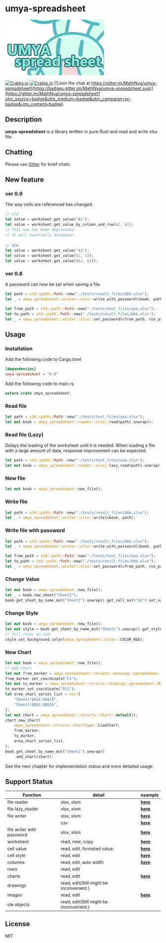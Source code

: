 # umya-spreadsheet
![Result Image](./images/title.png)

[![Crates.io](https://img.shields.io/crates/v/umya-spreadsheet)](https://crates.io/crates/umya-spreadsheet)
[![Crates.io](https://img.shields.io/crates/l/umya-spreadsheet)](https://github.com/MathNya/umya-spreadsheet#license)
[![Join the chat at https://gitter.im/MathNya/umya-spreadsheet](https://badges.gitter.im/MathNya/umya-spreadsheet.svg)](https://gitter.im/MathNya/umya-spreadsheet?utm_source=badge&utm_medium=badge&utm_campaign=pr-badge&utm_content=badge)

## Description
**umya-spreadsheet** is a library written in pure Rust and read and write xlsx file.

## Chatting
Please use [Gitter](https://gitter.im/MathNya/umya-spreadsheet) for brief chats.

## New feature
### ver 0.9
The way cells are referenced has changed.
```rust
// old
let value = worksheet.get_value("A1");
let value = worksheet.get_value_by_column_and_row(&1, &1);
// This one has been deprecated.
// It will eventually disappear.

// NEW
let value = worksheet.get_value("A1");
let value = worksheet.get_value((1, 1));
let value = worksheet.get_value((&1, &1));
```

### ver 0.8
A password can now be set when saving a file.
```rust
let path = std::path::Path::new("./tests/result_files/bbb.xlsx");
let _ = umya_spreadsheet::writer::xlsx::write_with_password(&book, path, "password");
```
```rust
let from_path = std::path::Path::new("./tests/test_files/aaa.xlsx");
let to_path = std::path::Path::new("./tests/result_files/bbb.xlsx");
let _ = umya_spreadsheet::writer::xlsx::set_password(&from_path, &to_path, "password");
```

## Usage
### Installation
Add the following code to Cargo.toml
```toml
[dependencies]
umya-spreadsheet = "0.9"
```
Add the following code to main.rs
```rust
extern crate umya_spreadsheet;
```
### Read file
```rust
let path = std::path::Path::new("./tests/test_files/aaa.xlsx");
let mut book = umya_spreadsheet::reader::xlsx::read(path).unwrap();
```
### Read file (Lazy)
Delays the loading of the worksheet until it is needed.
When loading a file with a large amount of data, response improvement can be expected.
```rust
let path = std::path::Path::new("./tests/test_files/aaa.xlsx");
let mut book = umya_spreadsheet::reader::xlsx::lazy_read(path).unwrap();
```
### New file
```rust
let mut book = umya_spreadsheet::new_file();
```
### Write file
```rust
let path = std::path::Path::new("./tests/result_files/bbb.xlsx");
let _ = umya_spreadsheet::writer::xlsx::write(&book, path);
```
### Write file with password
```rust
let path = std::path::Path::new("./tests/result_files/bbb.xlsx");
let _ = umya_spreadsheet::writer::xlsx::write_with_password(&book, path, "password");
```
```rust
let from_path = std::path::Path::new("./tests/test_files/aaa.xlsx");
let to_path = std::path::Path::new("./tests/result_files/bbb.xlsx");
let _ = umya_spreadsheet::writer::xlsx::set_password(&from_path, &to_path, "password");
```
### Change Value
```rust
let mut book = umya_spreadsheet::new_file();
let _ = book.new_sheet("Sheet2");
book.get_sheet_by_name_mut("Sheet2").unwrap().get_cell_mut("A1").set_value("TEST1");
```
### Change Style
```rust
let mut book = umya_spreadsheet::new_file();
let mut style = book.get_sheet_by_name_mut("Sheet1").unwrap().get_style_mut("A1");
// fill color on red.
style.set_background_color(umya_spreadsheet::Color::COLOR_RED);
```
### New Chart
```rust
let mut book = umya_spreadsheet::new_file();
// Add Chart
let mut from_marker = umya_spreadsheet::structs::drawing::spreadsheet::MarkerType::default();
from_marker.set_coordinate("C1");
let mut to_marker = umya_spreadsheet::structs::drawing::spreadsheet::MarkerType::default();
to_marker.set_coordinate("D11");
let area_chart_series_list = vec![
    "Sheet1!$A$1:$A$10",
    "Sheet1!$B$1:$B$10",
];
let mut chart = umya_spreadsheet::structs::Chart::default();
chart.new_chart(
    umya_spreadsheet::structs::ChartType::LineChart,
    from_marker,
    to_marker,
    area_chart_series_list,
);
book.get_sheet_by_name_mut("Sheet1").unwrap()
    .add_chart(chart);
```
See the next chapter for implementation status and more detailed usage.

## Support Status
| Function | detail | example |
| --- | --- | --- |
| file reader | xlsx, xlsm | [**here**](https://docs.rs/umya-spreadsheet/latest/umya_spreadsheet/reader/xlsx/fn.read.html). |
| file lazy_reader | xlsx, xlsm | [**here**](https://docs.rs/umya-spreadsheet/latest/umya_spreadsheet/reader/xlsx/fn.lazy_read.html). |
| file writer | xlsx, xlsm | [**here**](https://docs.rs/umya-spreadsheet/latest/umya_spreadsheet/writer/xlsx/fn.write.html). |
|  | csv | [**here**](https://docs.rs/umya-spreadsheet/latest/umya_spreadsheet/writer/csv/fn.write.html). |
| file writer with password | xlsx, xlsm | [**here**](https://docs.rs/umya-spreadsheet/latest/umya_spreadsheet/writer/xlsx/fn.write_with_password.html). |
| worksheet | read, new, copy | [**here**](https://docs.rs/umya-spreadsheet/latest/umya_spreadsheet/). |
| cell value | read, edit, formated value. | [**here**](https://docs.rs/umya-spreadsheet/latest/umya_spreadsheet/). |
| cell style | read, edit | [**here**](https://docs.rs/umya-spreadsheet/latest/umya_spreadsheet/structs/struct.Style.html).  |
| columns | read, edit, auto width | [**here**](https://docs.rs/umya-spreadsheet/latest/umya_spreadsheet/structs/struct.Column.html).  |
| rows | read, edit |  |
| charts | read, edit | [**here**](https://docs.rs/umya-spreadsheet/latest/umya_spreadsheet/structs/struct.Chart.html).  |
| drawings | read, edit(Still might be inconvenient.) |  |
| images | read, edit | [**here**](https://docs.rs/umya-spreadsheet/latest/umya_spreadsheet/structs/struct.Image.html). |
| ole objects | read, edit(Still might be inconvenient.) |  |

## License
MIT
